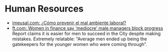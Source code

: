 # Human Resources

- [imeusal.com: ¿Cómo prevenir el mal ambiente laboral?](https://imeusal.com/prevenir-el-mal-ambiente-laboral/)
- [ft.com: Women in finance say ‘mediocre’ male managers block progress](https://www.ft.com/content/08ff1bd0-2e2b-4d20-bb9f-dfe8c5a9807b) Report claims it is easier for men to succeed in the City despite making mistakes. Extremely relatable: “Average men ended up being the gatekeepers for the younger women who were coming through”.